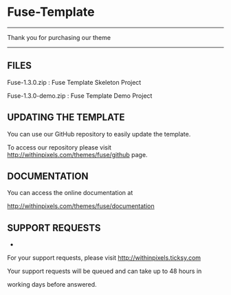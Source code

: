 # Fuse-Template

************************************
 Thank you for purchasing our theme

************************************

FILES
-----
Fuse-1.3.0.zip      :  Fuse Template Skeleton Project

Fuse-1.3.0-demo.zip :  Fuse Template Demo Project



UPDATING THE TEMPLATE
---------------------
You can use our GitHub repository to easily update the template.

To access our repository please visit http://withinpixels.com/themes/fuse/github page.



DOCUMENTATION
-------------
You can access the online documentation at

http://withinpixels.com/themes/fuse/documentation



SUPPORT REQUESTS
---------------
-
For your support requests, 
please visit http://withinpixels.ticksy.com

Your support requests will be queued and can take up to 48 hours in

working days before answered.
